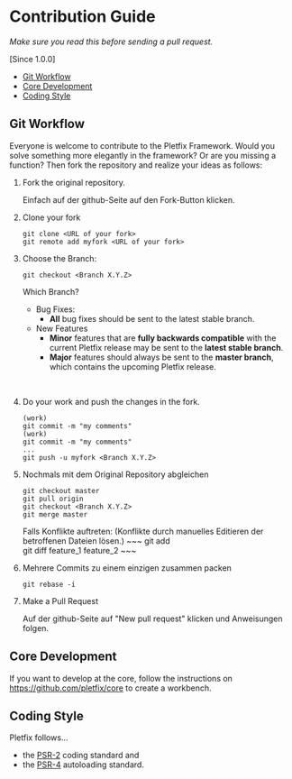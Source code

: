 # Contribution Guide

_Make sure you read this before sending a pull request._

[Since 1.0.0]

- [Git Workflow](#git-workflow)
- [Core Development](#core-development)
- [Coding Style](#coding-style)

<a name="git-workflow"></a>
## Git Workflow

Everyone is welcome to contribute to the Pletfix Framework. 
Would you solve something more elegantly in the framework? Or are you missing a function? 
Then fork the repository and realize your ideas as follows:

1. Fork the original repository.
	
	Einfach auf der github-Seite auf den Fork-Button klicken.

2. Clone your fork
    
    ~~~
    git clone <URL of your fork>
    git remote add myfork <URL of your fork>
    ~~~
   
3. Choose the Branch:
    
    ~~~
    git checkout <Branch X.Y.Z>
    ~~~
    
    Which Branch?
    - Bug Fixes:
        - **All** bug fixes should be sent to the latest stable branch. 
    - New Features
        - **Minor** features that are **fully backwards compatible** with the current Pletfix release may be sent to the **latest stable branch**.
        - **Major** features should always be sent to the **master branch**, which contains the upcoming Pletfix release.

	&nbsp;
    
3. Do your work and push the changes in the fork.
    
    ~~~
	(work)
	git commit -m "my comments"
	(work)
	git commit -m "my comments"
	...
	git push -u myfork <Branch X.Y.Z>
    ~~~
	
4. Nochmals mit dem Original Repository abgleichen
    
    ~~~
	git checkout master
	git pull origin
	git checkout <Branch X.Y.Z>
	git merge master	
    ~~~
	
	Falls Konflikte auftreten:
		(Konflikte durch manuelles Editieren der betroffenen Dateien lösen.)
		~~~
		git add <dateiname>				
		git diff feature_1 feature_2
        ~~~
	
5. Mehrere Commits zu einem einzigen zusammen packen
    
    ~~~
	git rebase -i
	~~~

6. Make a Pull Request
	
	Auf der github-Seite auf "New pull request" klicken und Anweisungen folgen.	

<a name="core-development"></a>
## Core Development

If you want to develop at the core, follow the instructions on <https://github.com/pletfix/core> to create a workbench. 

<a name="coding-style"></a>
## Coding Style

Pletfix follows...

- the [PSR-2](https://github.com/php-fig/fig-standards/blob/master/accepted/PSR-2-coding-style-guide.md) coding standard and 
- the [PSR-4](https://github.com/php-fig/fig-standards/blob/master/accepted/PSR-4-autoloader.md) autoloading standard.

